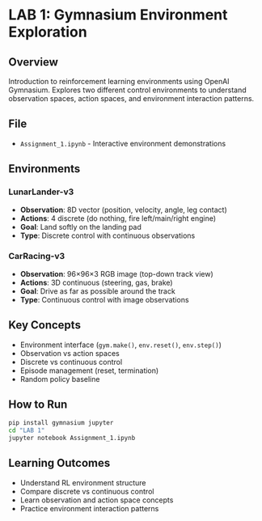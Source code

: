 # LAB 1: Gymnasium Environment Exploration

## Overview
Introduction to reinforcement learning environments using OpenAI Gymnasium. Explores two different control environments to understand observation spaces, action spaces, and environment interaction patterns.

## File
- `Assignment_1.ipynb` - Interactive environment demonstrations

## Environments

### LunarLander-v3
- **Observation**: 8D vector (position, velocity, angle, leg contact)
- **Actions**: 4 discrete (do nothing, fire left/main/right engine)
- **Goal**: Land softly on the landing pad
- **Type**: Discrete control with continuous observations

### CarRacing-v3
- **Observation**: 96×96×3 RGB image (top-down track view)
- **Actions**: 3D continuous (steering, gas, brake)
- **Goal**: Drive as far as possible around the track
- **Type**: Continuous control with image observations

## Key Concepts
- Environment interface (`gym.make()`, `env.reset()`, `env.step()`)
- Observation vs action spaces
- Discrete vs continuous control
- Episode management (reset, termination)
- Random policy baseline

## How to Run
```bash
pip install gymnasium jupyter
cd "LAB 1"
jupyter notebook Assignment_1.ipynb
```

## Learning Outcomes
- Understand RL environment structure
- Compare discrete vs continuous control
- Learn observation and action space concepts
- Practice environment interaction patterns

